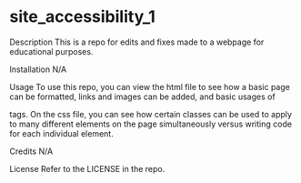 # site_accessibility_1

Description
This is a repo for edits and fixes made to a webpage for educational purposes. 

Installation
N/A

Usage
To use this repo, you can view the html file to see how a basic page can be formatted, links and images can be added, and basic usages of <div> tags. On the css file, you can see how certain classes can be used to apply to many different elements on the page simultaneously versus writing code for each individual element.

Credits
N/A

License
Refer to the LICENSE in the repo.